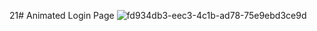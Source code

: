 21# Animated Login Page
![fd934db3-eec3-4c1b-ad78-75e9ebd3ce9d](https://github.com/Rupali1407/Html-and-Css-Projects/assets/123893797/07f561c1-8716-47bf-b1d1-7395b6149cd6)




